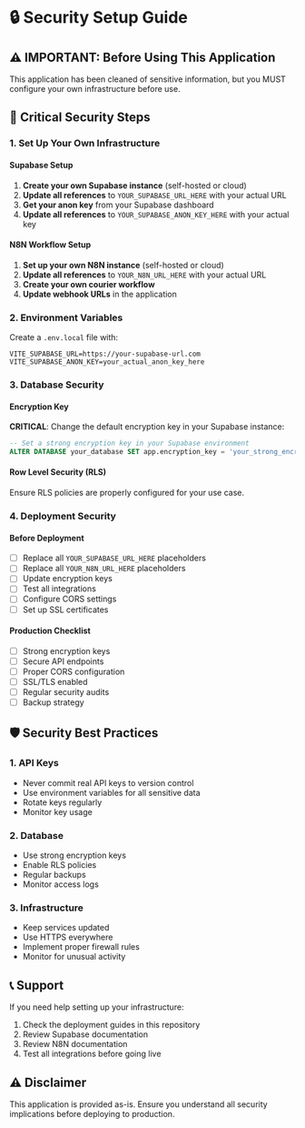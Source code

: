 # 🔒 Security Setup Guide

## ⚠️ IMPORTANT: Before Using This Application

This application has been cleaned of sensitive information, but you MUST configure your own infrastructure before use.

## 🚨 Critical Security Steps

### 1. Set Up Your Own Infrastructure

#### Supabase Setup
1. **Create your own Supabase instance** (self-hosted or cloud)
2. **Update all references** to `YOUR_SUPABASE_URL_HERE` with your actual URL
3. **Get your anon key** from your Supabase dashboard
4. **Update all references** to `YOUR_SUPABASE_ANON_KEY_HERE` with your actual key

#### N8N Workflow Setup
1. **Set up your own N8N instance** (self-hosted or cloud)
2. **Update all references** to `YOUR_N8N_URL_HERE` with your actual URL
3. **Create your own courier workflow**
4. **Update webhook URLs** in the application

### 2. Environment Variables

Create a `.env.local` file with:
```env
VITE_SUPABASE_URL=https://your-supabase-url.com
VITE_SUPABASE_ANON_KEY=your_actual_anon_key_here
```

### 3. Database Security

#### Encryption Key
**CRITICAL**: Change the default encryption key in your Supabase instance:
```sql
-- Set a strong encryption key in your Supabase environment
ALTER DATABASE your_database SET app.encryption_key = 'your_strong_encryption_key_here';
```

#### Row Level Security (RLS)
Ensure RLS policies are properly configured for your use case.

### 4. Deployment Security

#### Before Deployment
- [ ] Replace all `YOUR_SUPABASE_URL_HERE` placeholders
- [ ] Replace all `YOUR_N8N_URL_HERE` placeholders  
- [ ] Update encryption keys
- [ ] Test all integrations
- [ ] Configure CORS settings
- [ ] Set up SSL certificates

#### Production Checklist
- [ ] Strong encryption keys
- [ ] Secure API endpoints
- [ ] Proper CORS configuration
- [ ] SSL/TLS enabled
- [ ] Regular security audits
- [ ] Backup strategy

## 🛡️ Security Best Practices

### 1. API Keys
- Never commit real API keys to version control
- Use environment variables for all sensitive data
- Rotate keys regularly
- Monitor key usage

### 2. Database
- Use strong encryption keys
- Enable RLS policies
- Regular backups
- Monitor access logs

### 3. Infrastructure
- Keep services updated
- Use HTTPS everywhere
- Implement proper firewall rules
- Monitor for unusual activity

## 📞 Support

If you need help setting up your infrastructure:
1. Check the deployment guides in this repository
2. Review Supabase documentation
3. Review N8N documentation
4. Test all integrations before going live

## ⚠️ Disclaimer

This application is provided as-is. Ensure you understand all security implications before deploying to production.
